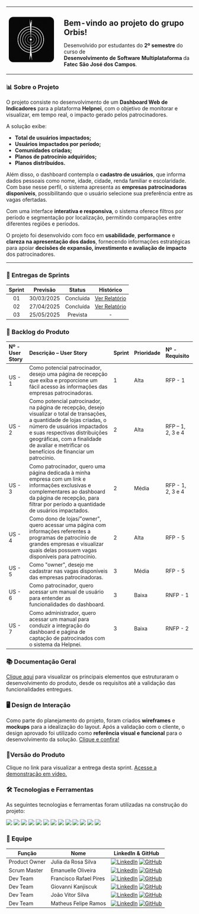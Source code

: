<table align="center">
  <tr>
    <td>
      <img src="https://raw.githubusercontent.com/ORBIS-2DSM-API/orbis-main/main/docs/logo.jpg" alt="Logo Orbis" width="150" style="border-radius: 12px;" />
    </td>
    <td style="padding-left: 20px;">
      <h2 style="margin-bottom: 5px;"> Bem-vindo ao projeto do grupo <strong>Orbis</strong>!</h2>
      <p>
        Desenvolvido por estudantes do <strong>2º semestre</strong> do curso de <br />
        <strong>Desenvolvimento de Software Multiplataforma</strong> da <br />
        <strong>Fatec São José dos Campos</strong>.
      </p>
    </td>
  </tr>
</table>

### <h3 id="sobre-o-projeto">📊 Sobre o Projeto</h3>

O projeto consiste no desenvolvimento de um **Dashboard Web de Indicadores** para a plataforma **Helpnei**, com o objetivo de monitorar e visualizar, em tempo real, o impacto gerado pelos patrocinadores.

A solução exibe:

- **Total de usuários impactados;**
- **Usuários impactados por período;**
- **Comunidades criadas;**
- **Planos de patrocínio adquiridos;**
- **Planos distribuídos.**

Além disso, o dashboard contempla o **cadastro de usuários**, que informa dados pessoais como nome, idade, cidade, renda familiar e escolaridade. Com base nesse perfil, o sistema apresenta as **empresas patrocinadoras disponíveis**, possibilitando que o usuário selecione sua preferência entre as vagas ofertadas.

Com uma interface **interativa e responsiva**, o sistema oferece filtros por período e segmentação por localização, permitindo comparações entre diferentes regiões e períodos.

O projeto foi desenvolvido com foco em **usabilidade**, **performance** e **clareza na apresentação dos dados**, fornecendo informações estratégicas para apoiar **decisões de expansão, investimento e avaliação de impacto** dos patrocinadores.

---


### <h3 id="entregas-de-sprints">🚩 Entregas de Sprints</h3>


| Sprint | Previsão  | Status   | Histórico      |
|:------:|:---------:|:--------:|:--------------:|
| 01     | 30/03/2025 | Concluída | [Ver Relatório](#) |
| 02     | 27/04/2025 | Concluída | [Ver Relatório](https://github.com/ORBIS-2DSM-API/orbis-main/blob/sprint-2/docs/Documenta%C3%A7%C3%A3o_Sprint2.pdf) |
| 03     | 25/05/2025 | Prevista | - |


### <h3 id="backlog-do-produto">📌 Backlog do Produto</h3>

| Nº - User Story | Descrição – User Story | Sprint | Prioridade | Nº - Requisito |
| :-------------- | :--------------------- | :----- | :--------- | :------------- |
| US - 1 | Como potencial patrocinador, desejo uma página de recepção que exiba e proporcione um fácil acesso às informações das empresas patrocinadoras. | 1 | Alta | RFP - 1 |
| US - 2 | Como potencial patrocinador, na página de recepção, desejo visualizar o total de transações, a quantidade de lojas criadas, o número de usuários impactados e suas respectivas distribuições geográficas, com a finalidade de avaliar e metrificar os benefícios de financiar um patrocínio. | 2 | Alta | RFP – 1, 2, 3 e 4 |
| US - 3 | Como patrocinador, quero uma página dedicada à minha empresa com um link e informações exclusivas e complementares ao dashboard da página de recepção, para filtrar por período a quantidade de usuários impactados. | 2 | Média | RFP - 1, 2, 3 e 4 |
| US - 4 | Como dono de lojas/"owner", quero acessar uma página com informações referentes a programas de patrocínio de grandes empresas e visualizar quais delas possuem vagas disponíveis para patrocínio. | 2 | Alta | RFP - 5 |
| US - 5 | Como "owner", desejo me cadastrar nas vagas disponíveis das empresas patrocinadoras. | 3 | Média | RFP - 5 |
| US - 6 | Como patrocinador, quero acessar um manual de usuário para entender as funcionalidades do dashboard. | 3 | Baixa | RNFP - 1 |
| US - 7 | Como administrador, quero acessar um manual para conduzir a integração do dashboard e página de captação de patrocinados com o sistema da Helpnei. | 3 | Baixa | RNFP - 2 |

### <h3 id="documentacao-geral">📚 Documentação Geral</h3>

[Clique aqui](https://github.com/ORBIS-2DSM-API/orbis-main/blob/sprint-2/docs/Documenta%C3%A7%C3%A3o_geral.pdf) para visualizar os principais elementos que estruturaram o desenvolvimento do produto, desde os requisitos até a validação das funcionalidades entregues.

### <h3 id="design-de-interacao">🖥️ Design de Interação</h3>

Como parte do planejamento do projeto, foram criados **wireframes** e **mockups** para a idealização do layout. Após a validação com o cliente, o design aprovado foi utilizado como **referência visual e funcional** para o desenvolvimento da solução. [Clique e confira!](https://www.canva.com/design/DAGhU3N9N9o/HNp14ge8lQ8WLdKfTiFfsQ/view)

### <h3 id="versao-do-produto">🚀Versão do Produto</h3>

Clique no link para visualizar a entrega desta sprint. [Acesse a demonstração em vídeo.](https://youtu.be/eZKzUQaWa0E)

### <h3 id="tecnologias-e-ferramentas">🛠️ Tecnologias e Ferramentas</h3>

As seguintes tecnologias e ferramentas foram utilizadas na construção do projeto:
<p>
  <img src="https://img.shields.io/badge/-JavaScript-F7DF1E?logo=javascript&logoColor=black" />
  <img src="https://img.shields.io/badge/-TypeScript-3178C6?logo=typescript&logoColor=white" />
  <img src="https://img.shields.io/badge/-HTML5-E34F26?logo=html5&logoColor=white" />
  <img src="https://img.shields.io/badge/-CSS3-1572B6?logo=css3&logoColor=white" />
  <img src="https://img.shields.io/badge/-React-61DAFB?logo=react&logoColor=black" />
  <img src="https://img.shields.io/badge/-Next.js-000000?logo=next.js&logoColor=white" />
  <img src="https://img.shields.io/badge/-Express.js-000000?logo=express&logoColor=white" />
  <img src="https://img.shields.io/badge/-Leaflet.js-199900?logo=leaflet&logoColor=white" />
  <img src="https://img.shields.io/badge/-Canva-00C4CC?logo=canva&logoColor=white" />
  <img src="https://img.shields.io/badge/-Jira-0052CC?logo=jira&logoColor=white" />
  <img src="https://img.shields.io/badge/-GitHub-181717?logo=github&logoColor=white" />
  <img src="https://img.shields.io/badge/-WhatsApp-25D366?logo=whatsapp&logoColor=white" />
  <img src="https://img.shields.io/badge/-Discord-5865F2?logo=discord&logoColor=white" />
</p>

### <h3 id="equipe">👥 Equipe</h3>

| Função         | Nome                       | LinkedIn & GitHub |
|----------------|----------------------------|-------------------|
| Product Owner  | Julia da Rosa Silva        | [![LinkedIn](https://img.shields.io/badge/-LinkedIn-0A66C2?logo=linkedin&logoColor=white)](https://www.linkedin.com/in/julia-da-rosa-silva-26455bb0/?originalSubdomain=br) [![GitHub](https://img.shields.io/badge/-GitHub-181717?logo=github&logoColor=white)](https://github.com/juliaroosas) |
| Scrum Master   | Emanuelle Oliveira         | [![LinkedIn](https://img.shields.io/badge/-LinkedIn-0A66C2?logo=linkedin&logoColor=white)](https://www.linkedin.com/in/emanuelle-oliveira-data-architect/) [![GitHub](https://img.shields.io/badge/-GitHub-181717?logo=github&logoColor=white)](https://github.com/Emanuelle-olv) |
| Dev Team       | Francisco Rafael Pires     | [![LinkedIn](https://img.shields.io/badge/-LinkedIn-0A66C2?logo=linkedin&logoColor=white)](https://www.linkedin.com/in/francisco-rafael-pires-755958163/) [![GitHub](https://img.shields.io/badge/-GitHub-181717?logo=github&logoColor=white)](https://github.com/franciscorafaelpires) |
| Dev Team       | Giovanni Kanjiscuk         | [![LinkedIn](https://img.shields.io/badge/-LinkedIn-0A66C2?logo=linkedin&logoColor=white)](https://www.linkedin.com/in/giovanni-kanjiscuk/) [![GitHub](https://img.shields.io/badge/-GitHub-181717?logo=github&logoColor=white)](https://github.com/GKanjiscuk) |
| Dev Team       | João Vitor Silva           | [![LinkedIn](https://img.shields.io/badge/-LinkedIn-0A66C2?logo=linkedin&logoColor=white)](https://www.linkedin.com/in/jo%C3%A3o-vitor-ven%C3%A2ncio-da-silva-b0239819b) [![GitHub](https://img.shields.io/badge/-GitHub-181717?logo=github&logoColor=white)](https://github.com/joaovvsilva) |
| Dev Team       | Matheus Felipe Ramos       | [![LinkedIn](https://img.shields.io/badge/-LinkedIn-0A66C2?logo=linkedin&logoColor=white)](http://www.linkedin.com/in/matheus-felipe-0832b52ba) [![GitHub](https://img.shields.io/badge/-GitHub-181717?logo=github&logoColor=white)](https://github.com/KwMajor) |







